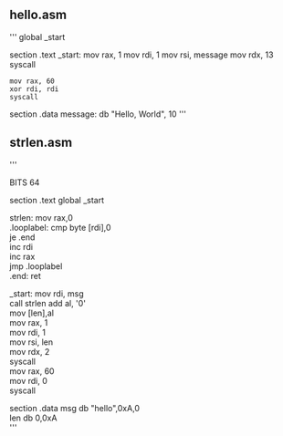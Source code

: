 
## hello.asm
'''
global _start

section .text
_start:
    mov rax, 1
    mov rdi, 1
    mov rsi, message
    mov rdx, 13
    syscall

    mov rax, 60
    xor rdi, rdi
    syscall

section .data
message:
    db "Hello, World", 10
'''

## strlen.asm
'''

BITS 64

section .text
global _start

strlen:
    mov rax,0                  
.looplabel:
    cmp byte [rdi],0           
    je  .end                    
    inc rdi                     
    inc rax                    
    jmp .looplabel            
.end:
    ret                      
    
_start:
    mov   rdi, msg              
    call  strlen
    add   al, '0'               
    mov  [len],al            
    mov   rax, 1           
    mov   rdi, 1          
    mov   rsi, len       
    mov   rdx, 2        
    syscall           
    mov   rax, 60    
    mov   rdi, 0    
    syscall        

section .data
    msg db "hello",0xA,0        
    len db 0,0xA  
'''
